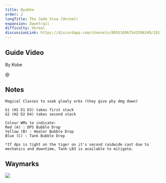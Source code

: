 ```yaml
---
title: Byakko
order: 2
longTitle: The Jade Stoa (Unreal)
expansion: Dawntrail
difficulty: Unreal
discussionLink: https://discordapp.com/channels/895516967543390249/1011883681222234182
---
```


## Guide Video
By Kobe

@[](https://youtu.be/fc8SmEmu5aw)

## Notes

```
Magical Classes to soak glowly orbs (they give phy dmg down)

G1 (H1 D1 D3) takes first stack
G2 (H2 D2 D4) takes second stack

Colour WMs to indicate:
Red (A) : DPS Bubble Drop
Yellow (B) : Healer Bubble Drop
Blue (C) : Tank Bubble Drop

*If dps is tight on the tiger on it's second raidwide cast due to mechanics and downtime, Tank LB3 is available to mitigate.
```

## Waymarks

![](https://github.com/user-attachments/assets/08a05d6a-adcf-4d97-8baa-a1ffa50dbb43)
